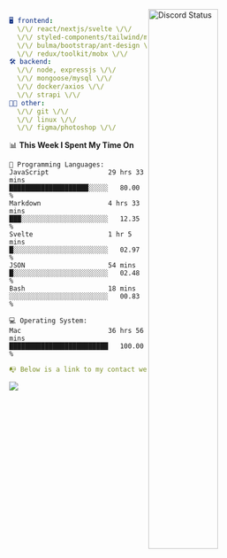
<a href="https://discord.com/users/279302975371870218" target="_blank">
    <img width="50%" align="right" alt="Discord Status" src="https://lanyard.cnrad.dev/api/279302975371870218?bg=161B22&borderRadius=5px%205px%200%200&hideTimestamp=true&idleMessage=Just%20chillin%27%20at%20the%20moment&animated=true">
</a>

```yaml
🖥️ frontend: 
  \/\/ react/nextjs/svelte \/\/
  \/\/ styled-components/tailwind/mui/
  \/\/ bulma/bootstrap/ant-design \/\/
  \/\/ redux/toolkit/mobx \/\/
🛠 backend: 
  \/\/ node, expressjs \/\/
  \/\/ mongoose/mysql \/\/
  \/\/ docker/axios \/\/
  \/\/ strapi \/\/
👨‍💻 other: 
  \/\/ git \/\/ 
  \/\/ linux \/\/
  \/\/ figma/photoshop \/\/
```
<!--START_SECTION:waka-->
📊 **This Week I Spent My Time On** 

```text
💬 Programming Languages: 
JavaScript               29 hrs 33 mins      ████████████████████░░░░░   80.00 % 
Markdown                 4 hrs 33 mins       ███░░░░░░░░░░░░░░░░░░░░░░   12.35 % 
Svelte                   1 hr 5 mins         █░░░░░░░░░░░░░░░░░░░░░░░░   02.97 % 
JSON                     54 mins             █░░░░░░░░░░░░░░░░░░░░░░░░   02.48 % 
Bash                     18 mins             ░░░░░░░░░░░░░░░░░░░░░░░░░   00.83 % 

💻 Operating System: 
Mac                      36 hrs 56 mins      █████████████████████████   100.00 % 
```


<!--END_SECTION:waka-->
```yaml
📭 Below is a link to my contact website 
```
<a href="https://mxns.xyz" target="_black"> <img src="https://img.shields.io/badge/website-161B22?style=for-the-badge&logo=About.me&logoColor=white"></img> <a/>
